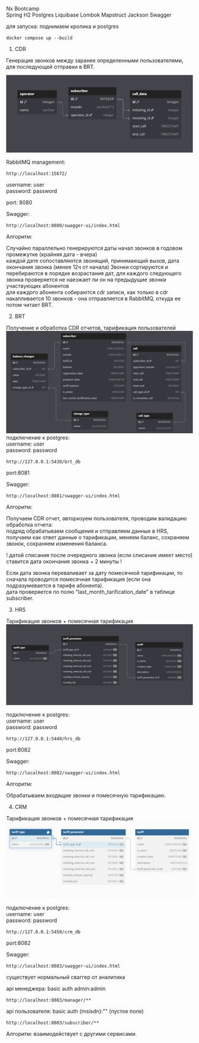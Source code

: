 Nx Bootcamp  
Spring H2 Postgres Liquibase Lombok Mapstruct Jackson Swagger

для запуска:
поднимаем кролика и postgres
```
docker compose up --build
```
1) CDR
  
Генерация звонков между заранее определенными пользователями, для последующей отправки в BRT.

![img.png](images/img_cdr_db.png)

RabbitMQ management:
```
http://localhost:15672/
```
username: user  
password: password

port: 8080  

Swagger:
```
http://localhost:8080/swagger-ui/index.html
```
  
Алгоритм:

Случайно параллельно генерируются даты начал звонков в годовом промежутке (крайняя дата - вчера)  
каждой дате сопоставляются звонящий, принимающий вызов, дата окончания звонка (менее 12ч от начала)
Звонки сортируются и перебираются в порядке возрастания дат, для каждого следующего звонка проверяется не наезжает ли он на предыдущие звонки участвующих абонентов  
для каждого абонента собираются cdr записи, как только в cdr накапливается 10 звонков - она отправляется в RabbitMQ, откуда ее потом читает BRT.

2) BRT

Получение и обработка CDR отчетов, тарификация пользователей  
![img.png](images/img_brt_db.png)
подключение к postgres:  
username: user  
password: password  
```
http://127.0.0.1:5430/brt_db
```
port:8081  

Swagger:  
```
http://localhost:8081/swagger-ui/index.html
```
  
Алгоритм:  
  
Получаем CDR отчет, авторизуем пользователя, проводим валидацию  
обработка отчета:  
подряд обрабатываем сообщения и отправляем данные в HRS, получаем как ответ данные о тарификации, меняем баланс, сохраняем звонок, сохраняем изменения баланса.
  
! датой списания после очередного звонка (если списание имеет место) ставится дата окончания звонка + 2 минуты !

Если дата звонка переваливает за дату помесячной тарификации, то сначала проводится помесячная тарификация (если она подразумевается в тарифе абонента).  
дата проверяется по полю "last_month_tarification_date" в таблице subscriber.

3) HRS
  
Тарификация звонков + помесячная тарификация  
![img.png](images/hrs_img.png)  


подключение к postgres:  
username: user  
password: password
```
http://127.0.0.1:5440/hrs_db
```
port:8082

Swagger:
```
http://localhost:8082/swagger-ui/index.html
```

Алгоритм:

Обрабатываем входящие звонки и помесячную тарификацию.
  
4) CRM
     
Тарификация звонков + помесячная тарификация     
![img.png](images/img_crm.png)


подключение к postgres:  
username: user  
password: password
```
http://127.0.0.1:5450/crm_db
```
port:8082

Swagger:
```
http://localhost:8083/swagger-ui/index.html
```
существует нормальный сваггер от аналитика 
  
  
api менеджера: basic auth admin:admin  
```
http://localhost:8083/manager/**
```
api пользователя: basic auth {msisdn}:""  (пустое поле)
```
http://localhost:8083/subscriber/**
```

Алгоритм:
взаимодействует с другими сервисами.

